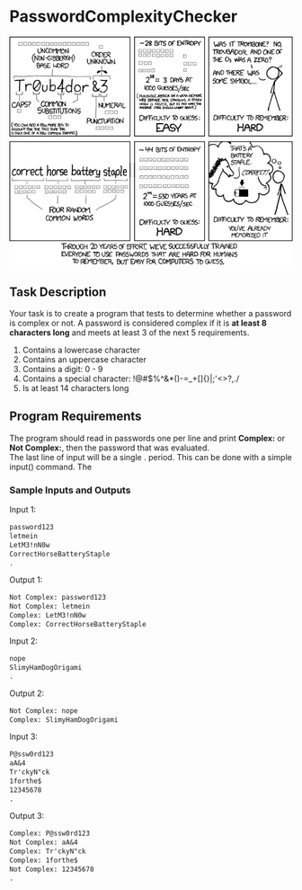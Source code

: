 # PasswordComplexityChecker

![password strength](images/password_strength.png)

## Task Description
Your task is to create a program that tests to determine whether a password is complex or not.
A password is considered complex if it is **at least 8 characters long** and meets at least 3
of the next 5 requirements.

1) Contains a lowercase character
2) Contains an uppercase character
3) Contains a digit: 0 - 9
4) Contains a special character: !@#$%^&*()-=_+[]\{}|;'<>?,./
5) Is at least 14 characters long

## Program Requirements
The program should read in passwords one per line and print **Complex:** or **Not Complex:**, then the password that was evaluated.  
The last line of input will be a single . period. 
This can be done with a simple input() command.
The 

### Sample Inputs and Outputs
Input 1:

    password123
    letmein
    LetM3!nN0w
    CorrectHorseBatteryStaple
    .

Output 1:

    Not Complex: password123
    Not Complex: letmein
    Complex: LetM3!nN0w
    Complex: CorrectHorseBatteryStaple
    
    
Input 2:

    nope
    SlimyHamDogOrigami
    .

Output 2:

    Not Complex: nope
    Complex: SlimyHamDogOrigami
    
Input 3:
    
    P@ssw0rd123
    aA&4
    Tr'ckyN"ck
    1forthe$
    12345678
    .

Output 3:

    Complex: P@ssw0rd123
    Not Complex: aA&4
    Complex: Tr'ckyN"ck
    Complex: 1forthe$
    Not Complex: 12345678
    .